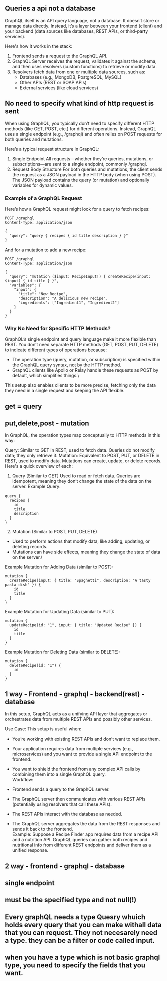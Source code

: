 ## Queries a api not a database
GraphQL itself is an API query language, not a database. It doesn’t store or manage data directly. Instead, it’s a layer between your frontend (client) and your backend (data sources like databases, REST APIs, or third-party services).

Here's how it works in the stack:

1. Frontend sends a request to the GraphQL API.
2. GraphQL Server receives the request, validates it against the schema, and then uses resolvers (custom functions) to retrieve or modify data.
3. Resolvers fetch data from one or multiple data sources, such as:
    - Databases (e.g., MongoDB, PostgreSQL, MySQL)
    - Other APIs (REST or SOAP APIs)
    - External services (like cloud services)

## No need to specify what kind of http request is sent
When using GraphQL, you typically don’t need to specify different HTTP methods (like GET, POST, etc.) for different operations. Instead, GraphQL uses a single endpoint (e.g., /graphql) and often relies on POST requests for both queries and mutations.

Here’s a typical request structure in GraphQL:

1. Single Endpoint
All requests—whether they’re queries, mutations, or subscriptions—are sent to a single endpoint, commonly /graphql.
2. Request Body Structure
For both queries and mutations, the client sends the request as a JSON payload in the HTTP body (when using POST).
The JSON payload contains the query (or mutation) and optionally variables for dynamic values.

### Example of a GraphQL Request
Here’s how a GraphQL request might look for a query to fetch recipes:
```
POST /graphql
Content-Type: application/json

{
  "query": "query { recipes { id title description } }"
}
```
And for a mutation to add a new recipe:
```
POST /graphql
Content-Type: application/json

{
  "query": "mutation ($input: RecipeInput!) { createRecipe(input: $input) { id title } }",
  "variables": {
    "input": {
      "title": "New Recipe",
      "description": "A delicious new recipe",
      "ingredients": ["Ingredient1", "Ingredient2"]
    }
  }
}
```
### Why No Need for Specific HTTP Methods?
GraphQL’s single endpoint and query language make it more flexible than REST. You don’t need separate HTTP methods (GET, POST, PUT, DELETE) to indicate different types of operations because:

- The operation type (query, mutation, or subscription) is specified within the GraphQL query syntax, not by the HTTP method.
- GraphQL clients like Apollo or Relay handle these requests as POST by default, which simplifies things.\

This setup also enables clients to be more precise, fetching only the data they need in a single request and keeping the API flexible.

## get = query
## put,delete,post - mutation
In GraphQL, the operation types map conceptually to HTTP methods in this way:

Query: Similar to GET in REST, used to fetch data. Queries do not modify data; they only retrieve it.
Mutation: Equivalent to POST, PUT, or DELETE in REST, used to modify data. Mutations can create, update, or delete records.
Here's a quick overview of each:

1. Query (Similar to GET)
Used to read or fetch data.
Queries are idempotent, meaning they don’t change the state of the data on the server.
Example Query:
```
query {
  recipes {
    id
    title
    description
  }
}
```
2. Mutation (Similar to POST, PUT, DELETE)
- Used to perform actions that modify data, like adding, updating, or deleting records.
- Mutations can have side effects, meaning they change the state of data on the server.\

Example Mutation for Adding Data (similar to POST):
```
mutation {
  createRecipe(input: { title: "Spaghetti", description: "A tasty pasta dish" }) {
    id
    title
  }
}
```
Example Mutation for Updating Data (similar to PUT):
```
mutation {
  updateRecipe(id: "1", input: { title: "Updated Recipe" }) {
    id
    title
  }
}
```
Example Mutation for Deleting Data (similar to DELETE):
```
mutation {
  deleteRecipe(id: "1") {
    id
  }
}
```
## 1 way - Frontend - graphql - backend(rest) - database
In this setup, GraphQL acts as a unifying API layer that aggregates or orchestrates data from multiple REST APIs and possibly other services.

Use Case: This setup is useful when:

- You’re working with existing REST APIs and don’t want to replace them.
- Your application requires data from multiple services (e.g., microservices) and you want to provide a single API endpoint to the frontend.
- You want to shield the frontend from any complex API calls by combining them into a single GraphQL query.\
Workflow:

- Frontend sends a query to the GraphQL server.
- The GraphQL server then communicates with various REST APIs (potentially using resolvers that call these APIs).
- The REST APIs interact with the database as needed.
- The GraphQL server aggregates the data from the REST responses and sends it back to the frontend.\
Example: Suppose a Recipe Finder app requires data from a recipe API and a nutrition API. GraphQL queries can gather both recipes and nutritional info from different REST endpoints and deliver them as a unified response.
## 2 way - frontend - graphql - database
## single endpoint
## must be the specified type and not null(!)
## Every graphQL needs a type Quesry whuich holds every query that you can make withall data that you can request. They not necesarely need a type. they can be a filter or code called input. 
## when you have a type which is not basic graphql type, you need to specify the fields that you want.
